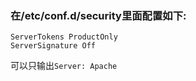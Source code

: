 ### 在/etc/conf.d/security里面配置如下:
```
ServerTokens ProductOnly
ServerSignature Off
```
可以只输出`Server: Apache`
